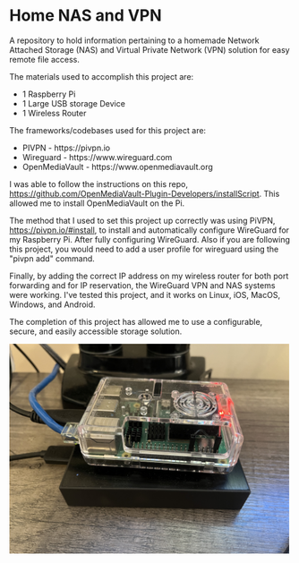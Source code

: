 # Home NAS and VPN
A repository to hold information pertaining to a homemade Network Attached Storage (NAS) and Virtual Private Network (VPN) solution for easy remote file access.

The materials used to accomplish this project are:
<ul>
  <li>1 Raspberry Pi</li>
  <li>1 Large USB storage Device</li>
  <li>1 Wireless Router</li>
</ul>

The frameworks/codebases used for this project are:
<ul>
  <li>PIVPN - https://pivpn.io</li>
  <li>Wireguard - https://www.wireguard.com</li>
  <li>OpenMediaVault - https://www.openmediavault.org</li>
</ul>

I was able to follow the instructions on this repo, https://github.com/OpenMediaVault-Plugin-Developers/installScript. This allowed me
to install OpenMediaVault on the Pi.

The method that I used to set this project up correctly was using PiVPN, https://pivpn.io/#install, to install and automatically configure WireGuard for my Raspberry Pi.
After fully configuring WireGuard. Also if you are following this project, you would need to add a user profile for wireguard using the "pivpn add" command.

Finally, by adding the correct IP address on my wireless router for both port forwarding and for IP reservation, the WireGuard VPN and NAS systems were working.
I've tested this project, and it works on Linux, iOS, MacOS, Windows, and Android.

The completion of this project has allowed me to use a configurable, secure, and easily accessible storage solution.


<img src="IMG_3446.jpeg" width="500"/>
